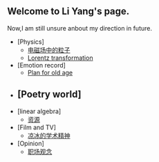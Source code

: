 ## Welcome to Li Yang's page.

Now,I am still unsure anbout my direction in future.

- [Physics]
  - [电磁场中的粒子](https://github.com/liyang20210911/Notes/blob/main/%E7%94%B5%E7%A3%81%E5%9C%BA%E4%B8%AD%E7%9A%84%E7%B2%92%E5%AD%90.md)
  - [Lorentz transformation](https://github.com/liyang20210911/Notes/blob/main/Lorentz%20transformation.pdf)
- [Emotion record]
  - [Plan for old age](https://github.com/liyang20210911/Notes/blob/main/Plan%20for%20old%20age.md)
- [Poetry world]
  -  
- [linear algebra]
  - [资源](https://www.zhihu.com/qustion/509514076/answer/229176992)
- [Film and TV]
  - [凉冰的学术精神](https://zhuanlan.zhihu.com/p/388647830)
- [Opinion]
  - [职场观念](https://www.zhihu.com/question/449054782/answer/2382035547)
  
  
